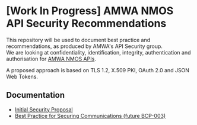 # [Work In Progress] AMWA NMOS API Security Recommendations

This repository will be used to document best practice and recommendations, as produced by AMWA's API Security group.  
We are looking at confidentiality, identification, integrity, authentication
and authorisation for [AMWA NMOS APIs](https://amwa-tv.github.io/nmos).

A proposed approach is based on TLS 1.2, X.509 PKI, OAuth 2.0 and JSON Web Tokens.

## Documentation

- [Initial Security Proposal](security-proposal.md)
- [Best Practice for Securing Communications (future BCP-003)](best-practice-secure-comms.md)
